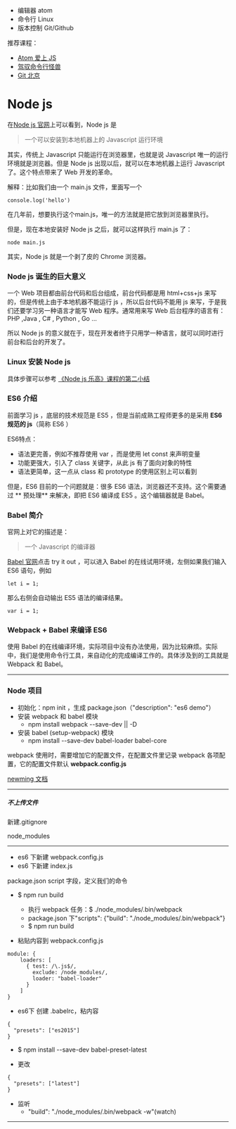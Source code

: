 - 编辑器 atom
- 命令行 Linux
- 版本控制 Git/Github

推荐课程：
- [Atom 爱上 JS](http://haoqicat.com/atom-love-js)
- [驾驭命令行怪兽](http://haoqicat.com/ride-cli-monster)
- [Git 北京](http://haoqicat.com/gitbeijing)

# Node js
在[Node js 官网](https://nodejs.org/)上可以看到，Node js 是

> 一个可以安装到本地机器上的 Javascript 运行环境

其实，传统上 Javascript 只能运行在浏览器里，也就是说 Javascript 唯一的运行环境就是浏览器。但是 Node js 出现以后，就可以在本地机器上运行 Javascript 了。这个特点带来了 Web 开发的革命。


解释：比如我们由一个 main.js 文件，里面写一个

```
console.log('hello')
```


在几年前，想要执行这个main.js，唯一的方法就是把它放到浏览器里执行。

但是，现在本地安装好 Node js 之后，就可以这样执行 main.js 了：

```
node main.js
```

其实，Node js 就是一个剥了皮的 Chrome 浏览器。

### Node js 诞生的巨大意义

一个 Web 项目都由前台代码和后台组成，前台代码都是用 html+css+js 来写的，但是传统上由于本地机器不能运行 js ，所以后台代码不能用 js 来写，于是我们还要学习另一种语言才能写 Web 程序。通常用来写 Web 后台程序的语言有：PHP ,Java , C# , Python ,  Go ...

所以 Node js 的意义就在于，现在开发者终于只用学一种语言，就可以同时进行前台和后台的开发了。


### Linux 安装 Node js

具体步骤可以参考 [《Node js 乐高》课程的第二小结](http://haoqicat.com/nodejs-lego/1-2-nodejs-install)


###  ES6 介绍


前面学习 js ，底层的技术规范是 ES5 ，但是当前成熟工程师更多的是采用 **ES6 规范的 js**（简称 ES6 ）

ES6特点：

- 语法更完善，例如不推荐使用 var ，而是使用 let const 来声明变量
- 功能更强大，引入了 class 关键字，从此 js 有了面向对象的特性
- 语法更简单，这一点从 class 和 prototype 的使用区别上可以看到


但是，ES6 目前的一个问题就是：很多 ES6 语法，浏览器还不支持。这个需要通过 **
预处理** 来解决，即把 ES6 编译成 ES5 。这个编辑器就是 Babel。


### Babel 简介

官网上对它的描述是：
> 一个 Javascript 的编译器

[Babel 官网](http://babeljs.io/)点击 try it out ，可以进入 Babel 的在线试用环境，左侧如果我们输入 ES6 语句，例如

```
let i = 1;
```

那么右侧会自动输出 ES5 语法的编译结果。

```
var i = 1;
```


### Webpack + Babel 来编译 ES6

使用 Babel 的在线编译环境，实际项目中没有办法使用，因为比较麻烦。实际中，我们是使用命令行工具，来自动化的完成编译工作的。具体涉及到的工具就是 Webpack 和 Babel。

---

### Node 项目


- 初始化：npm init ，生成 package.json（"description": "es6 demo"）
- 安装 webpack 和 babel 模块
  - npm install webpack --save-dev || -D
- 安装 babel (setup-webpack) 模块
  - npm install --save-dev babel-loader babel-core


webpack 使用时，需要增加它的配置文件，在配置文件里记录 webpack 各项配置，它的配置文件默认 **webpack.config.js**



[newming 文档](http://newming.coding.me/myidoc/)

---
##### 不上传文件

新建.gitignore

node_modules

---


- es6 下新建 webpack.config.js
- es6 下新建 index.js


package.json script 字段，定义我们的命令
- $ npm run build
  - 执行 webpack 任务：$ ./node_modules/.bin/webpack
  - package.json 下"scripts": {"build": "./node_modules/.bin/webpack"}
  - $ npm run build


- 粘贴内容到 webpack.config.js
```
module: {
    loaders: [
      { test: /\.js$/,
        exclude: /node_modules/,
        loader: "babel-loader"
      }
    ]
}
```
- es6下 创建 .babelrc，粘内容
```
{
  "presets": ["es2015"]
}
```

- $ npm install --save-dev babel-preset-latest

- 更改
```
{
  "presets": ["latest"]
}
```

- 监听
  - "build": "./node_modules/.bin/webpack -w"(watch)



---
